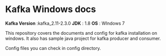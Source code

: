 # Kafka Windows docs

**Kafka Version** :kafka_2.11-2.3.0
**JDK** : 1.8
**OS** : WIndows 7

This repository covers the documents and config for kafka installation on windows.
It also has sample java project for kafka producer and consumer.


Config files you can check in config directory.